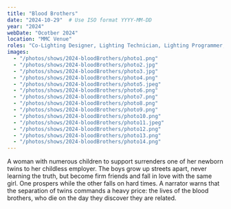 ```yaml
---
title: "Blood Brothers"
date: "2024-10-29"  # Use ISO format YYYY-MM-DD
year: "2024"
webDate: "Ocotber 2024"
location: "MMC Venue"
roles: "Co-Lighting Designer, Lighting Technician, Lighting Programmer, Lighting Board Operator"
images:
  - "/photos/shows/2024-bloodBrothers/photo1.png"
  - "/photos/shows/2024-bloodBrothers/photo2.jpg"
  - "/photos/shows/2024-bloodBrothers/photo3.jpg"
  - "/photos/shows/2024-bloodBrothers/photo4.png"
  - "/photos/shows/2024-bloodBrothers/photo5.jpeg"
  - "/photos/shows/2024-bloodBrothers/photo6.png"
  - "/photos/shows/2024-bloodBrothers/photo7.png"
  - "/photos/shows/2024-bloodBrothers/photo8.png"
  - "/photos/shows/2024-bloodBrothers/photo9.png"
  - "/photos/shows/2024-bloodBrothers/photo10.png"
  - "/photos/shows/2024-bloodBrothers/photo11.jpeg"
  - "/photos/shows/2024-bloodBrothers/photo12.png"
  - "/photos/shows/2024-bloodBrothers/photo13.png"
  - "/photos/shows/2024-bloodBrothers/photo14.png"
---
```

A woman with numerous children to support surrenders one of her newborn twins to her childless employer. The boys grow up streets apart, never learning the truth, but become firm friends and fall in love with the same girl. One prospers while the other falls on hard times. A narrator warns that the separation of twins commands a heavy price: the lives of the blood brothers, who die on the day they discover they are related.